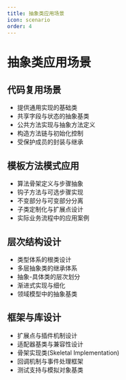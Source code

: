 ```yaml
---
title: 抽象类应用场景
icon: scenario
order: 4
---
```


# 抽象类应用场景

## 代码复用场景

- 提供通用实现的基础类
- 共享字段与状态的抽象基类
- 公共方法实现与抽象方法定义
- 构造方法链与初始化控制
- 受保护成员的封装与继承

## 模板方法模式应用

- 算法骨架定义与步骤抽象
- 钩子方法与可选步骤实现
- 不变部分与可变部分分离
- 子类定制化与扩展点设计
- 实际业务流程中的应用案例

## 层次结构设计

- 类型体系的根类设计
- 多层抽象类的继承体系
- 抽象-具体类的层次划分
- 渐进式实现与细化
- 领域模型中的抽象基类

## 框架与库设计

- 扩展点与插件机制设计
- 适配器基类与兼容性设计
- 骨架实现类(Skeletal Implementation)
- 回调机制与事件处理框架
- 测试支持与模拟对象基类
